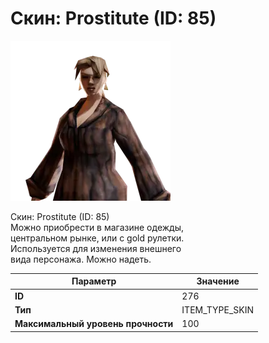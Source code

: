 # Скин: Prostitute (ID: 85)

![Item Image](../img/276.webp?raw=true)

Скин: Prostitute (ID: 85)<br>Можно приобрести в магазине одежды,<br>центральном рынке, или с gold рулетки.<br>Используется для изменения внешнего<br>вида персонажа. Можно надеть.


| Параметр | Значение |
|----------|----------|
| **ID** | 276 |
| **Тип** | ITEM_TYPE_SKIN |
| **Максимальный уровень прочности** | 100 |

